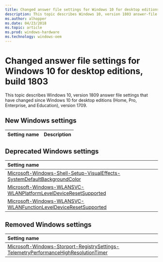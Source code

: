 ```yaml
---
title: Changed answer file settings for Windows 10 for desktop editions, build 1803
description: This topic describes Windows 10, version 1803 answer-file settings that have changed since Windows 10 for desktop editions (Home, Pro, Enterprise, and Education), Build 1709.
ms.author: alhopper
ms.date: 04/23/2018
ms.topic: article
ms.prod: windows-hardware
ms.technology: windows-oem
---
```

# Changed answer file settings for Windows 10 for desktop editions, build 1803

This topic describes Windows 10, version 1809 answer file settings that have changed since Windows 10 for desktop editions (Home, Pro, Enterprise, and Education), version 1709.

## New Windows settings

| Setting name         | Description                                                                      |
|:---------------------|:---------------------------------------------------------------------------------|

## Deprecated Windows settings

| Setting name                                           |
|:-------------------------------------------------------|
| [Microsoft-Windows-Shell-Setup-VisualEffects-SystemDefaultBackgroundColor](microsoft-windows-shell-setup-visualeffects-systemdefaultbackgroundcolor.md)   |
| [Microsoft-Windows-WLANSVC-WLANPlatformLevelDeviceResetSupported](microsoft-windows-wlansvc-wlanplatformleveldeviceresetsupported.md) |
| [Microsoft-Windows-WLANSVC-WLANFunctionLevelDeviceResetSupported](microsoft-windows-wlansvc-wlanfunctionleveldeviceresetsupported.md) |

## Removed Windows settings

| Setting name                                           |
|:-------------------------------------------------------|
| [Microsoft-Windows-Storport-RegistrySettings-TelemetryPerformanceHighResolutionTimer](microsoft-windows-storport-registrysettings-telemetryperformancehighresolutiontimer.md) |